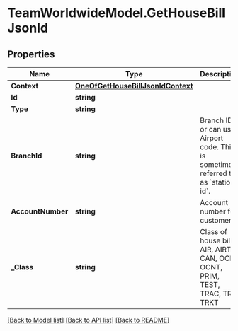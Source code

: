 # TeamWorldwideModel.GetHouseBillJsonld
## Properties

Name | Type | Description | Notes
------------ | ------------- | ------------- | -------------
**Context** | [**OneOfGetHouseBillJsonldContext**](OneOfGetHouseBillJsonldContext.md) |  | [optional] 
**Id** | **string** |  | [optional] 
**Type** | **string** |  | [optional] 
**BranchId** | **string** | Branch ID, or can use Airport code.  This is sometimes referred to as &#x60;station id&#x60;. | 
**AccountNumber** | **string** | Account number for customer | [optional] 
**_Class** | **string** | Class of house bills          AIR,          AIRT,          CAN,          OCN,          OCNT,          PRIM,          TEST,          TRAC,          TRK,          TRKT       | [optional] 

[[Back to Model list]](../README.md#documentation-for-models) [[Back to API list]](../README.md#documentation-for-api-endpoints) [[Back to README]](../README.md)

